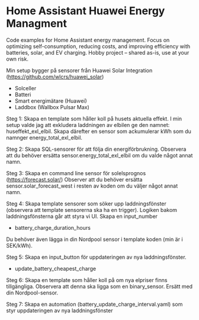 # Home Assistant Huawei Energy Managment
Code examples for Home Assistant energy management. Focus on optimizing self-consumption, reducing costs, and improving efficiency with batteries, solar, and EV charging. Hobby project – shared as-is, use at your own risk.

Min setup bygger på sensorer från Huawei Solar Integration (https://github.com/wlcrs/huawei_solar)
- Solceller
- Batteri
- Smart energimätare (Huawei)
- Laddbox (Wallbox Pulsar Max)

Steg 1: Skapa en template som håller koll på husets aktuella effekt. I min setup valde jag att exkludera laddningen av elbilen ge den namnet: huseffekt_exl_elbil. Skapa därefter en sensor som ackumulerar kWh som du namnger energy_total_exl_elbil. 

Steg 2: Skapa SQL-sensorer för att följa din energiförbrukning. 
Observera att du behöver ersätta sensor.energy_total_exl_elbil om du valde något annat namn. 

Steg 3: Skapa en command line sensor för solelsprognos (https://forecast.solar/)
Observer att du behöver ersätta sensor.solar_forecast_west i resten av koden om du väljer något annat namn.

Steg 4: Skapa template sensorer som söker upp laddningsfönster (observera att template sensorerna ska ha en trigger). Logiken bakom laddningsfönsterna går att styra vi UI. 
Skapa en input_number 
- battery_charge_duration_hours

Du behöver även lägga in din Nordpool sensor i template koden (min är i SEK/kWh). 

Steg 5: Skapa en input_button för uppdateringen av nya laddningsfönster. 
- update_battery_cheapest_charge

Steg 6: Skapa en template som håller koll på om nya elpriser finns tillgängliga. Observera att denna ska ligga som en binary_sensor. Ersätt med din Nordpool-sensor.

Steg 7: Skapa en automation (battery_update_charge_interval.yaml) som styr uppdateringen av nya laddningsfönster
